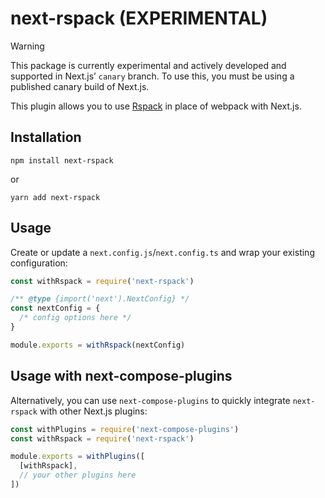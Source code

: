 # next-rspack (EXPERIMENTAL)

> [!WARNING]
> This package is currently experimental and actively developed and supported in Next.js’ `canary` branch. To use this, you must be using a published canary build of Next.js.

This plugin allows you to use [Rspack](https://rspack.dev) in place of webpack with Next.js.

## Installation

```
npm install next-rspack
```

or

```
yarn add next-rspack
```

## Usage

Create or update a `next.config.js`/`next.config.ts` and wrap your existing configuration:

```js
const withRspack = require('next-rspack')

/** @type {import('next').NextConfig} */
const nextConfig = {
  /* config options here */
}

module.exports = withRspack(nextConfig)
```

## Usage with next-compose-plugins

Alternatively, you can use `next-compose-plugins` to quickly integrate `next-rspack` with other Next.js plugins:

```js
const withPlugins = require('next-compose-plugins')
const withRspack = require('next-rspack')

module.exports = withPlugins([
  [withRspack],
  // your other plugins here
])
```
